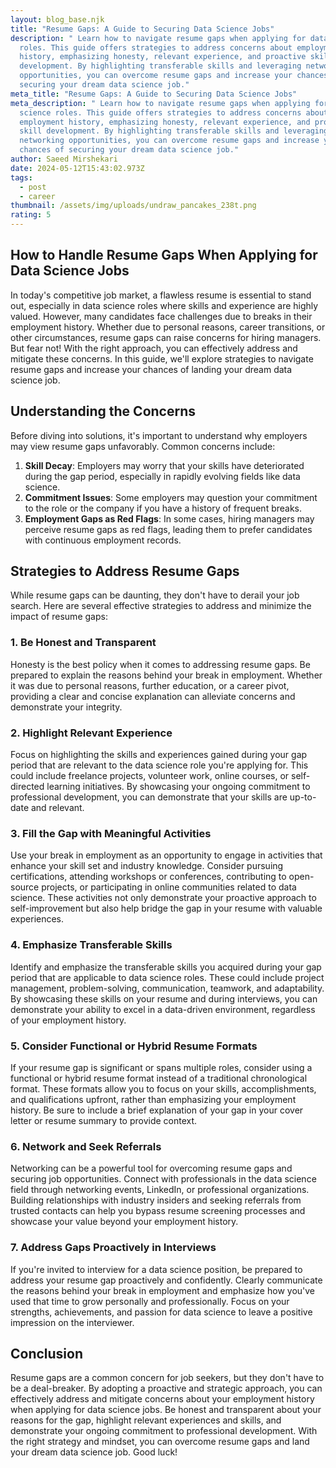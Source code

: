 ```yaml
---
layout: blog_base.njk
title: "Resume Gaps: A Guide to Securing Data Science Jobs"
description: " Learn how to navigate resume gaps when applying for data science
  roles. This guide offers strategies to address concerns about employment
  history, emphasizing honesty, relevant experience, and proactive skill
  development. By highlighting transferable skills and leveraging networking
  opportunities, you can overcome resume gaps and increase your chances of
  securing your dream data science job."
meta_title: "Resume Gaps: A Guide to Securing Data Science Jobs"
meta_description: " Learn how to navigate resume gaps when applying for data
  science roles. This guide offers strategies to address concerns about
  employment history, emphasizing honesty, relevant experience, and proactive
  skill development. By highlighting transferable skills and leveraging
  networking opportunities, you can overcome resume gaps and increase your
  chances of securing your dream data science job."
author: Saeed Mirshekari
date: 2024-05-12T15:43:02.973Z
tags:
  - post
  - career
thumbnail: /assets/img/uploads/undraw_pancakes_238t.png
rating: 5
---
```

## How to Handle Resume Gaps When Applying for Data Science Jobs

In today's competitive job market, a flawless resume is essential to stand out, especially in data science roles where skills and experience are highly valued. However, many candidates face challenges due to breaks in their employment history. Whether due to personal reasons, career transitions, or other circumstances, resume gaps can raise concerns for hiring managers. But fear not! With the right approach, you can effectively address and mitigate these concerns. In this guide, we'll explore strategies to navigate resume gaps and increase your chances of landing your dream data science job.

## Understanding the Concerns

Before diving into solutions, it's important to understand why employers may view resume gaps unfavorably. Common concerns include:

1. **Skill Decay**: Employers may worry that your skills have deteriorated during the gap period, especially in rapidly evolving fields like data science.
2. **Commitment Issues**: Some employers may question your commitment to the role or the company if you have a history of frequent breaks.
3. **Employment Gaps as Red Flags**: In some cases, hiring managers may perceive resume gaps as red flags, leading them to prefer candidates with continuous employment records.

## Strategies to Address Resume Gaps

While resume gaps can be daunting, they don't have to derail your job search. Here are several effective strategies to address and minimize the impact of resume gaps:

### 1. Be Honest and Transparent

Honesty is the best policy when it comes to addressing resume gaps. Be prepared to explain the reasons behind your break in employment. Whether it was due to personal reasons, further education, or a career pivot, providing a clear and concise explanation can alleviate concerns and demonstrate your integrity.

### 2. Highlight Relevant Experience

Focus on highlighting the skills and experiences gained during your gap period that are relevant to the data science role you're applying for. This could include freelance projects, volunteer work, online courses, or self-directed learning initiatives. By showcasing your ongoing commitment to professional development, you can demonstrate that your skills are up-to-date and relevant.

### 3. Fill the Gap with Meaningful Activities

Use your break in employment as an opportunity to engage in activities that enhance your skill set and industry knowledge. Consider pursuing certifications, attending workshops or conferences, contributing to open-source projects, or participating in online communities related to data science. These activities not only demonstrate your proactive approach to self-improvement but also help bridge the gap in your resume with valuable experiences.

### 4. Emphasize Transferable Skills

Identify and emphasize the transferable skills you acquired during your gap period that are applicable to data science roles. These could include project management, problem-solving, communication, teamwork, and adaptability. By showcasing these skills on your resume and during interviews, you can demonstrate your ability to excel in a data-driven environment, regardless of your employment history.

### 5. Consider Functional or Hybrid Resume Formats

If your resume gap is significant or spans multiple roles, consider using a functional or hybrid resume format instead of a traditional chronological format. These formats allow you to focus on your skills, accomplishments, and qualifications upfront, rather than emphasizing your employment history. Be sure to include a brief explanation of your gap in your cover letter or resume summary to provide context.

### 6. Network and Seek Referrals

Networking can be a powerful tool for overcoming resume gaps and securing job opportunities. Connect with professionals in the data science field through networking events, LinkedIn, or professional organizations. Building relationships with industry insiders and seeking referrals from trusted contacts can help you bypass resume screening processes and showcase your value beyond your employment history.

### 7. Address Gaps Proactively in Interviews

If you're invited to interview for a data science position, be prepared to address your resume gap proactively and confidently. Clearly communicate the reasons behind your break in employment and emphasize how you've used that time to grow personally and professionally. Focus on your strengths, achievements, and passion for data science to leave a positive impression on the interviewer.

## Conclusion

Resume gaps are a common concern for job seekers, but they don't have to be a deal-breaker. By adopting a proactive and strategic approach, you can effectively address and mitigate concerns about your employment history when applying for data science jobs. Be honest and transparent about your reasons for the gap, highlight relevant experiences and skills, and demonstrate your ongoing commitment to professional development. With the right strategy and mindset, you can overcome resume gaps and land your dream data science job. Good luck!